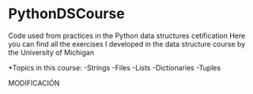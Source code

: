 # PythonDSCourse
Code used from practices in the Python data structures cetification 
Here you can find all the exercises I developed in the data structure course by the University of Michigan

*Topics in this course:
-Strings
-Files 
-Lists
-Dictionaries
-Tuples


MODIFICACIÓN 
